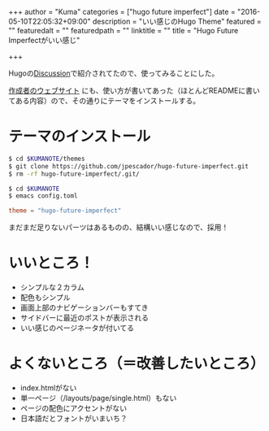+++
author = "Kuma"
categories = ["hugo future imperfect"]
date = "2016-05-10T22:05:32+09:00"
description = "いい感じのHugo Theme"
featured = ""
featuredalt = ""
featuredpath = ""
linktitle = ""
title = "Hugo Future Imperfectがいい感じ"

+++

Hugoの[Discussion](https://discuss.gohugo.io/t/very-nice-new-theme-for-blogging/2956 )で紹介されてたので、使ってみることにした。

[作成者のウェブサイト](https://jpescador.com/blog/future-imperfect-theme-release-on-the-go-hugo-static-website-engine/ ) にも、使い方が書いてあった（ほとんどREADMEに書いてある内容）ので、その通りにテーマをインストールする。

<!--more-->

# テーマのインストール


``` sh
$ cd $KUMANOTE/themes
$ git clone https://github.com/jpescador/hugo-future-imperfect.git
$ rm -rf hugo-future-imperfect/.git/
```

``` sh
$ cd $KUMANOTE
$ emacs config.toml
```

``` toml
theme = "hugo-future-imperfect"
```

まだまだ足りないパーツはあるものの、結構いい感じなので、採用！


# いいところ！

* シンプルな２カラム
* 配色もシンプル
* 画面上部のナビゲーションバーもすてき
* サイドバーに最近のポストが表示される
* いい感じのページネータが付いてる

# よくないところ（＝改善したいところ）

* index.htmlがない
* 単一ページ（/layouts/page/single.html）もない
* ページの配色にアクセントがない
* 日本語だとフォントがいまいち？
